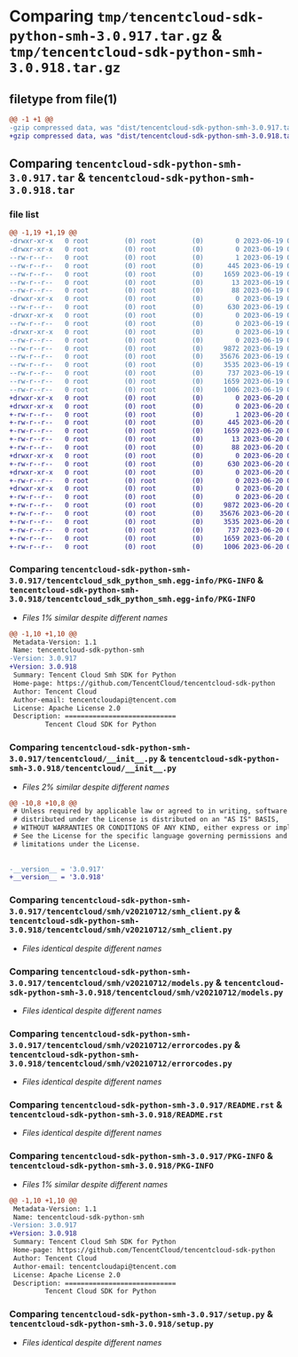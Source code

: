 # Comparing `tmp/tencentcloud-sdk-python-smh-3.0.917.tar.gz` & `tmp/tencentcloud-sdk-python-smh-3.0.918.tar.gz`

## filetype from file(1)

```diff
@@ -1 +1 @@
-gzip compressed data, was "dist/tencentcloud-sdk-python-smh-3.0.917.tar", last modified: Mon Jun 19 00:31:44 2023, max compression
+gzip compressed data, was "dist/tencentcloud-sdk-python-smh-3.0.918.tar", last modified: Tue Jun 20 02:46:52 2023, max compression
```

## Comparing `tencentcloud-sdk-python-smh-3.0.917.tar` & `tencentcloud-sdk-python-smh-3.0.918.tar`

### file list

```diff
@@ -1,19 +1,19 @@
-drwxr-xr-x   0 root         (0) root         (0)        0 2023-06-19 00:31:44.000000 tencentcloud-sdk-python-smh-3.0.917/
-drwxr-xr-x   0 root         (0) root         (0)        0 2023-06-19 00:31:44.000000 tencentcloud-sdk-python-smh-3.0.917/tencentcloud_sdk_python_smh.egg-info/
--rw-r--r--   0 root         (0) root         (0)        1 2023-06-19 00:31:44.000000 tencentcloud-sdk-python-smh-3.0.917/tencentcloud_sdk_python_smh.egg-info/dependency_links.txt
--rw-r--r--   0 root         (0) root         (0)      445 2023-06-19 00:31:44.000000 tencentcloud-sdk-python-smh-3.0.917/tencentcloud_sdk_python_smh.egg-info/SOURCES.txt
--rw-r--r--   0 root         (0) root         (0)     1659 2023-06-19 00:31:44.000000 tencentcloud-sdk-python-smh-3.0.917/tencentcloud_sdk_python_smh.egg-info/PKG-INFO
--rw-r--r--   0 root         (0) root         (0)       13 2023-06-19 00:31:44.000000 tencentcloud-sdk-python-smh-3.0.917/tencentcloud_sdk_python_smh.egg-info/top_level.txt
--rw-r--r--   0 root         (0) root         (0)       88 2023-06-19 00:31:44.000000 tencentcloud-sdk-python-smh-3.0.917/setup.cfg
-drwxr-xr-x   0 root         (0) root         (0)        0 2023-06-19 00:31:44.000000 tencentcloud-sdk-python-smh-3.0.917/tencentcloud/
--rw-r--r--   0 root         (0) root         (0)      630 2023-06-19 00:31:43.000000 tencentcloud-sdk-python-smh-3.0.917/tencentcloud/__init__.py
-drwxr-xr-x   0 root         (0) root         (0)        0 2023-06-19 00:31:44.000000 tencentcloud-sdk-python-smh-3.0.917/tencentcloud/smh/
--rw-r--r--   0 root         (0) root         (0)        0 2023-06-19 00:31:43.000000 tencentcloud-sdk-python-smh-3.0.917/tencentcloud/smh/__init__.py
-drwxr-xr-x   0 root         (0) root         (0)        0 2023-06-19 00:31:44.000000 tencentcloud-sdk-python-smh-3.0.917/tencentcloud/smh/v20210712/
--rw-r--r--   0 root         (0) root         (0)        0 2023-06-19 00:31:43.000000 tencentcloud-sdk-python-smh-3.0.917/tencentcloud/smh/v20210712/__init__.py
--rw-r--r--   0 root         (0) root         (0)     9872 2023-06-19 00:31:43.000000 tencentcloud-sdk-python-smh-3.0.917/tencentcloud/smh/v20210712/smh_client.py
--rw-r--r--   0 root         (0) root         (0)    35676 2023-06-19 00:31:43.000000 tencentcloud-sdk-python-smh-3.0.917/tencentcloud/smh/v20210712/models.py
--rw-r--r--   0 root         (0) root         (0)     3535 2023-06-19 00:31:43.000000 tencentcloud-sdk-python-smh-3.0.917/tencentcloud/smh/v20210712/errorcodes.py
--rw-r--r--   0 root         (0) root         (0)      737 2023-06-19 00:31:43.000000 tencentcloud-sdk-python-smh-3.0.917/README.rst
--rw-r--r--   0 root         (0) root         (0)     1659 2023-06-19 00:31:44.000000 tencentcloud-sdk-python-smh-3.0.917/PKG-INFO
--rw-r--r--   0 root         (0) root         (0)     1006 2023-06-19 00:31:43.000000 tencentcloud-sdk-python-smh-3.0.917/setup.py
+drwxr-xr-x   0 root         (0) root         (0)        0 2023-06-20 02:46:52.000000 tencentcloud-sdk-python-smh-3.0.918/
+drwxr-xr-x   0 root         (0) root         (0)        0 2023-06-20 02:46:52.000000 tencentcloud-sdk-python-smh-3.0.918/tencentcloud_sdk_python_smh.egg-info/
+-rw-r--r--   0 root         (0) root         (0)        1 2023-06-20 02:46:52.000000 tencentcloud-sdk-python-smh-3.0.918/tencentcloud_sdk_python_smh.egg-info/dependency_links.txt
+-rw-r--r--   0 root         (0) root         (0)      445 2023-06-20 02:46:52.000000 tencentcloud-sdk-python-smh-3.0.918/tencentcloud_sdk_python_smh.egg-info/SOURCES.txt
+-rw-r--r--   0 root         (0) root         (0)     1659 2023-06-20 02:46:52.000000 tencentcloud-sdk-python-smh-3.0.918/tencentcloud_sdk_python_smh.egg-info/PKG-INFO
+-rw-r--r--   0 root         (0) root         (0)       13 2023-06-20 02:46:52.000000 tencentcloud-sdk-python-smh-3.0.918/tencentcloud_sdk_python_smh.egg-info/top_level.txt
+-rw-r--r--   0 root         (0) root         (0)       88 2023-06-20 02:46:52.000000 tencentcloud-sdk-python-smh-3.0.918/setup.cfg
+drwxr-xr-x   0 root         (0) root         (0)        0 2023-06-20 02:46:52.000000 tencentcloud-sdk-python-smh-3.0.918/tencentcloud/
+-rw-r--r--   0 root         (0) root         (0)      630 2023-06-20 02:46:51.000000 tencentcloud-sdk-python-smh-3.0.918/tencentcloud/__init__.py
+drwxr-xr-x   0 root         (0) root         (0)        0 2023-06-20 02:46:52.000000 tencentcloud-sdk-python-smh-3.0.918/tencentcloud/smh/
+-rw-r--r--   0 root         (0) root         (0)        0 2023-06-20 02:46:51.000000 tencentcloud-sdk-python-smh-3.0.918/tencentcloud/smh/__init__.py
+drwxr-xr-x   0 root         (0) root         (0)        0 2023-06-20 02:46:52.000000 tencentcloud-sdk-python-smh-3.0.918/tencentcloud/smh/v20210712/
+-rw-r--r--   0 root         (0) root         (0)        0 2023-06-20 02:46:51.000000 tencentcloud-sdk-python-smh-3.0.918/tencentcloud/smh/v20210712/__init__.py
+-rw-r--r--   0 root         (0) root         (0)     9872 2023-06-20 02:46:51.000000 tencentcloud-sdk-python-smh-3.0.918/tencentcloud/smh/v20210712/smh_client.py
+-rw-r--r--   0 root         (0) root         (0)    35676 2023-06-20 02:46:51.000000 tencentcloud-sdk-python-smh-3.0.918/tencentcloud/smh/v20210712/models.py
+-rw-r--r--   0 root         (0) root         (0)     3535 2023-06-20 02:46:51.000000 tencentcloud-sdk-python-smh-3.0.918/tencentcloud/smh/v20210712/errorcodes.py
+-rw-r--r--   0 root         (0) root         (0)      737 2023-06-20 02:46:51.000000 tencentcloud-sdk-python-smh-3.0.918/README.rst
+-rw-r--r--   0 root         (0) root         (0)     1659 2023-06-20 02:46:52.000000 tencentcloud-sdk-python-smh-3.0.918/PKG-INFO
+-rw-r--r--   0 root         (0) root         (0)     1006 2023-06-20 02:46:51.000000 tencentcloud-sdk-python-smh-3.0.918/setup.py
```

### Comparing `tencentcloud-sdk-python-smh-3.0.917/tencentcloud_sdk_python_smh.egg-info/PKG-INFO` & `tencentcloud-sdk-python-smh-3.0.918/tencentcloud_sdk_python_smh.egg-info/PKG-INFO`

 * *Files 1% similar despite different names*

```diff
@@ -1,10 +1,10 @@
 Metadata-Version: 1.1
 Name: tencentcloud-sdk-python-smh
-Version: 3.0.917
+Version: 3.0.918
 Summary: Tencent Cloud Smh SDK for Python
 Home-page: https://github.com/TencentCloud/tencentcloud-sdk-python
 Author: Tencent Cloud
 Author-email: tencentcloudapi@tencent.com
 License: Apache License 2.0
 Description: ============================
         Tencent Cloud SDK for Python
```

### Comparing `tencentcloud-sdk-python-smh-3.0.917/tencentcloud/__init__.py` & `tencentcloud-sdk-python-smh-3.0.918/tencentcloud/__init__.py`

 * *Files 2% similar despite different names*

```diff
@@ -10,8 +10,8 @@
 # Unless required by applicable law or agreed to in writing, software
 # distributed under the License is distributed on an "AS IS" BASIS,
 # WITHOUT WARRANTIES OR CONDITIONS OF ANY KIND, either express or implied.
 # See the License for the specific language governing permissions and
 # limitations under the License.
 
 
-__version__ = '3.0.917'
+__version__ = '3.0.918'
```

### Comparing `tencentcloud-sdk-python-smh-3.0.917/tencentcloud/smh/v20210712/smh_client.py` & `tencentcloud-sdk-python-smh-3.0.918/tencentcloud/smh/v20210712/smh_client.py`

 * *Files identical despite different names*

### Comparing `tencentcloud-sdk-python-smh-3.0.917/tencentcloud/smh/v20210712/models.py` & `tencentcloud-sdk-python-smh-3.0.918/tencentcloud/smh/v20210712/models.py`

 * *Files identical despite different names*

### Comparing `tencentcloud-sdk-python-smh-3.0.917/tencentcloud/smh/v20210712/errorcodes.py` & `tencentcloud-sdk-python-smh-3.0.918/tencentcloud/smh/v20210712/errorcodes.py`

 * *Files identical despite different names*

### Comparing `tencentcloud-sdk-python-smh-3.0.917/README.rst` & `tencentcloud-sdk-python-smh-3.0.918/README.rst`

 * *Files identical despite different names*

### Comparing `tencentcloud-sdk-python-smh-3.0.917/PKG-INFO` & `tencentcloud-sdk-python-smh-3.0.918/PKG-INFO`

 * *Files 1% similar despite different names*

```diff
@@ -1,10 +1,10 @@
 Metadata-Version: 1.1
 Name: tencentcloud-sdk-python-smh
-Version: 3.0.917
+Version: 3.0.918
 Summary: Tencent Cloud Smh SDK for Python
 Home-page: https://github.com/TencentCloud/tencentcloud-sdk-python
 Author: Tencent Cloud
 Author-email: tencentcloudapi@tencent.com
 License: Apache License 2.0
 Description: ============================
         Tencent Cloud SDK for Python
```

### Comparing `tencentcloud-sdk-python-smh-3.0.917/setup.py` & `tencentcloud-sdk-python-smh-3.0.918/setup.py`

 * *Files identical despite different names*

